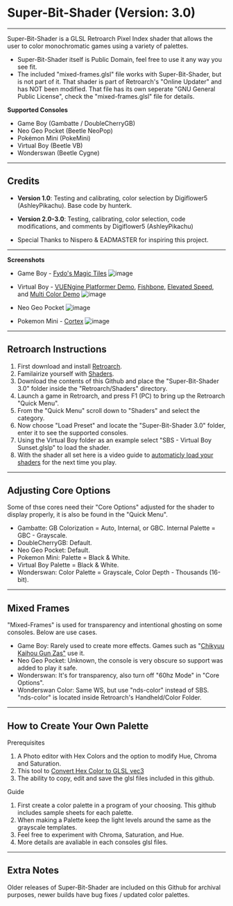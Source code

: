 # Super-Bit-Shader (Version: 3.0)
-----------------------------------------------------------------------------------------------------------------------
Super-Bit-Shader is a GLSL Retroarch Pixel Index shader that allows the user to color monochromatic games using a variety of palettes.
* Super-Bit-Shader itself is Public Domain, feel free to use it any way you see fit.
* The included "mixed-frames.glsl" file works with Super-Bit-Shader, but is not part of it. That shader is part of Retroarch's "Online Updater" and has NOT been modified. That file has its own seperate "GNU General Public License", check the "mixed-frames.glsl" file for details.

**Supported Consoles**
* Game Boy (Gambatte / DoubleCherryGB)
* Neo Geo Pocket (Beetle NeoPop)
* Pokémon Mini (PokeMini)
* Virtual Boy (Beetle VB)
* Wonderswan (Beetle Cygne)

-----------------------------------------------------------------------------------------------------------------------
**Credits**
-----------------------------------------------------------------------------------------------------------------------
* **Version 1.0**: Testing and calibrating, color selection by Digiflower5 (AshleyPikachu). Base code by hunterk.
* **Version 2.0-3.0**: Testing, calibrating, color selection, code modifications, and comments by Digiflower5 (AshleyPikachu)
  
* Special Thanks to Nispero & EADMASTER for inspiring this project.

-----------------------------------------------------------------------------------------------------------------------
**Screenshots**
* Game Boy - [Fydo's Magic Tiles](https://ohnotomsutton.itch.io/fydos-magic-tiles)
![image](https://github.com/user-attachments/assets/f3039f66-881b-48ed-99dd-a95e46263b2c)

* Virtual Boy - [VUENgine Platformer Demo](https://www.virtual-boy.com/homebrew/vuengine-platformer-demo/), [Fishbone](https://www.virtual-boy.com/homebrew/fishbone/), [Elevated Speed](https://www.virtual-boy.com/homebrew/elevated-speed/), and [Multi Color Demo](https://www.virtual-boy.com/homebrew/multi-color-demo/)
![image](https://github.com/user-attachments/assets/2d75ece2-f45d-4ead-84f8-a9dc9b19029f)

* Neo Geo Pocket
![image](https://github.com/user-attachments/assets/7d9ad104-ebef-4f9b-bd53-485e7a2cd4ef)

* Pokemon Mini - [Cortex](https://www.pokemon-mini.net/games/cortex/)
![image](https://github.com/user-attachments/assets/96e81e88-d637-409c-9715-932dfad425aa)

-----------------------------------------------------------------------------------------------------------------------
**Retroarch Instructions**
-----------------------------------------------------------------------------------------------------------------------
1. First download and install [Retroarch](https://www.retroarch.com/).
2. Familairize yourself with [Shaders](https://www.youtube.com/watch?v=YyZ6IrmsNgY).
3. Download the contents of this Github and place the "Super-Bit-Shader 3.0" folder inside the "Retroarch/Shaders" directory.
4. Launch a game in Retroarch, and press F1 (PC) to bring up the Retroarch "Quick Menu".
5. From the "Quick Menu" scroll down to "Shaders" and select the category.
6. Now choose "Load Preset" and locate the "Super-Bit-Shader 3.0" folder, enter it to see the supported consoles.
7. Using the Virtual Boy folder as an example select "SBS - Virtual Boy Sunset.glslp" to load the shader.
8. With the shader all set here is a video guide to [automaticly load your shaders](https://www.youtube.com/watch?v=dZpBRR4DGG0) for the next time you play.

-----------------------------------------------------------------------------------------------------------------------
**Adjusting Core Options**
-----------------------------------------------------------------------------------------------------------------------
Some of thse cores need their "Core Options" adjusted for the shader to display properly, it is also be found in the "Quick Menu".

* Gambatte: GB Colorization = Auto, Internal, or GBC. Internal Palette = GBC - Grayscale.
* DoubleCherryGB: Default.
* Neo Geo Pocket: Default.
* Pokemon Mini: Palette = Black & White.
* Virtual Boy Palette = Black & White.
* Wonderswan: Color Palette = Grayscale, Color Depth - Thousands (16-bit).

-----------------------------------------------------------------------------------------------------------------------
**Mixed Frames**
-----------------------------------------------------------------------------------------------------------------------
"Mixed-Frames" is used for transparency and intentional ghosting on some consoles. Below are use cases.

* Game Boy: Rarely used to create more effects. Games such as "[Chikyuu Kaihou Gun Zas"](https://www.youtube.com/watch?v=2GtKMmhcN1I) use it.
* Neo Geo Pocket: Unknown, the console is very obscure so support was added to play it safe.
* Wonderswan: It's for transparency, also turn off "60hz Mode" in "Core Options".
* Wonderswan Color: Same WS, but use "nds-color" instead of SBS. "nds-color" is located inside Retroarch's Handheld/Color Folder.

-----------------------------------------------------------------------------------------------------------------------
**How to Create Your Own Palette**
-----------------------------------------------------------------------------------------------------------------------
Prerequisites
1. A Photo editor with Hex Colors and the option to modify Hue, Chroma and Saturation.
2. This tool to [Convert Hex Color to GLSL vec3](https://airtightinteractive.com/util/hex-to-glsl/)
3. The ability to copy, edit and save the glsl files included in this github.

Guide
1. First create a color palette in a program of your choosing. This github includes sample sheets for each palette.
2. When making a Palette keep the light levels around the same as the grayscale templates.
3. Feel free to experiment with Chroma, Saturation, and Hue.
4. More details are avaliable in each consoles glsl files.

-----------------------------------------------------------------------------------------------------------------------
**Extra Notes**
-----------------------------------------------------------------------------------------------------------------------
Older releases of Super-Bit-Shader are included on this Github for archival purposes, newer builds have bug fixes / updated color palettes.
